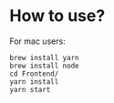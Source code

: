 # How to use?

For mac users:

```
brew install yarn
brew install node
cd Frontend/
yarn install
yarn start
```

